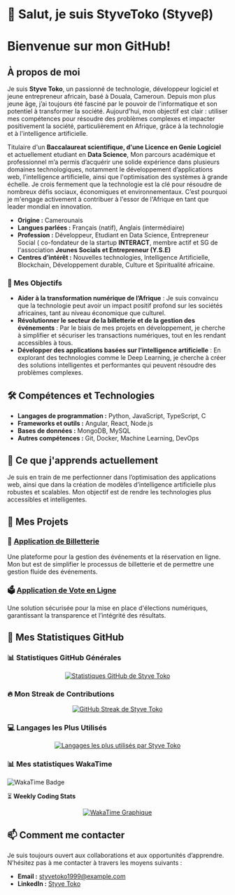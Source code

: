 # 👋 Salut, je suis **StyveToko (Styveβ)**    

#  Bienvenue sur mon GitHub!

## À propos de moi
Je suis **Styve Toko**, un passionné de technologie, développeur logiciel et jeune entrepreneur africain, basé à Douala, Cameroun. Depuis mon plus jeune âge, j’ai toujours été fasciné par le pouvoir de l'informatique et son potentiel à transformer la société. Aujourd'hui, mon objectif est clair : utiliser mes compétences pour résoudre des problèmes complexes et impacter positivement la société, particulièrement en Afrique, grâce à la technologie et à l'intelligence artificielle.

Titulaire d'un **Baccalaureat scientifique, d'une Licence en Genie Logiciel** et actuellement etudiant en **Data Science**,  Mon parcours académique et professionnel m’a permis d’acquérir une solide expérience dans plusieurs domaines technologiques, notamment le développement d’applications web, l'intelligence artificielle, ainsi que l'optimisation des systèmes à grande échelle. Je crois fermement que la technologie est la clé pour résoudre de nombreux défis sociaux, économiques et environnementaux. C’est pourquoi je m'engage activement à contribuer à l'essor de l'Afrique en tant que leader mondial en innovation.

- **Origine :** Camerounais
- **Langues parlées :** Français (natif), Anglais (intermédiaire)
- **Profession :** Développeur, Etudiant en Data Science, Entrepreneur Social ( co-fondateur de la startup **INTERACT**, membre actif et SG de l'association **Jeunes Socials et Entrepreneur (Y.S.E)**
- **Centres d’intérêt :** Nouvelles technologies, Intelligence Artificielle, Blockchain, Développement durable, Culture et Spiritualité africaine.

### 🚀 Mes Objectifs
- **Aider à la transformation numérique de l’Afrique** : Je suis convaincu que la technologie peut avoir un impact positif profond sur les sociétés africaines, tant au niveau économique que culturel.
- **Révolutionner le secteur de la billetterie et de la gestion des événements** : Par le biais de mes projets en développement, je cherche à simplifier et sécuriser les transactions numériques, tout en les rendant accessibles à tous.
- **Développer des applications basées sur l’intelligence artificielle** : En explorant des technologies comme le Deep Learning, je cherche à créer des solutions intelligentes et performantes qui peuvent résoudre des problèmes complexes.

## 🛠️ Compétences et Technologies
- **Langages de programmation :** Python, JavaScript, TypeScript, C
- **Frameworks et outils :** Angular, React, Node.js
- **Bases de données :** MongoDB, MySQL
- **Autres compétences :** Git, Docker, Machine Learning, DevOps

## 🌱 Ce que j'apprends actuellement
Je suis en train de me perfectionner dans l’optimisation des applications web, ainsi que dans la création de modèles d’intelligence artificielle plus robustes et scalables. Mon objectif est de rendre les technologies plus accessibles et intelligentes.

## 🚀 Mes Projets
### 🎫 [Application de Billetterie](https://github.com/styvetoko/application-billetterie)
Une plateforme pour la gestion des événements et la réservation en ligne. Mon but est de simplifier le processus de billetterie et de permettre une gestion fluide des événements.

### 🗳️ [Application de Vote en Ligne](https://github.com/styvetoko/application-vote)
Une solution sécurisée pour la mise en place d'élections numériques, garantissant la transparence et l’intégrité des résultats.

## 🌟 Mes Statistiques GitHub

### 📊 Statistiques GitHub Générales
<p align="center">
  <a href="https://github.com/styvetoko">
    <img src="https://github-readme-stats.vercel.app/api?username=styvetoko&show_icons=true&theme=radical" alt="Statistiques GitHub de Styve Toko" />
  </a>
</p>

### 🔥 Mon Streak de Contributions
<p align="center">
  <a href="https://github.com/styvetoko">
    <img src="https://github-readme-streak-stats.herokuapp.com/?user=styvetoko&theme=radical&hide_border=true" alt="GitHub Streak de Styve Toko" />
  </a>
</p>

### 💻 Langages les Plus Utilisés
<p align="center">
  <a href="https://github.com/styvetoko">
    <img src="https://github-readme-stats.vercel.app/api/top-langs/?username=styvetoko&layout=compact&langs_count=8&theme=radical" alt="Langages les plus utilisés par Styve Toko" />
  </a>
</p>


### 📊 Mes statistiques WakaTime
![WakaTime Badge](https://wakatime.com/badge/user/TON_USER_ID.svg)

⏳ **Weekly Coding Stats**
<!--START_SECTION:waka-->
<!--END_SECTION:waka-->



<p align="center">
  <a href="https://wakatime.com/@styvetoko">
    <img src="https://wakatime.com/share/@styvetoko/your-custom-wakatime-stats-image-url" alt="WakaTime Graphique" />
  </a>
</p>


## 📫 Comment me contacter
Je suis toujours ouvert aux collaborations et aux opportunités d’apprendre. N’hésitez pas à me contacter à travers les moyens suivants :
- **Email :** styvetoko1999@example.com
- **LinkedIn :** [Styve Toko](https://linkedin.com/in/styvetoko)

